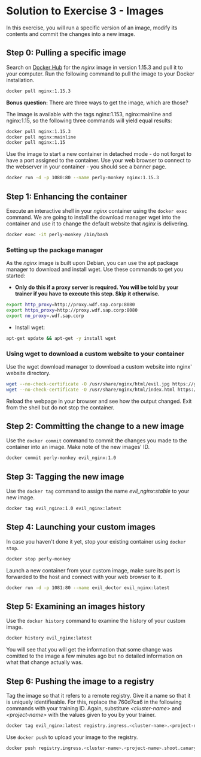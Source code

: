 # Solution to Exercise 3 - Images

In this exercise, you will run a specific version of an image, modify its contents and commit the changes into a new image.

## Step 0: Pulling a specific image

Search on [Docker Hub](https://hub.docker.com) for the _nginx_ image in version 1.15.3 and pull it to your computer.
Run the following command to pull the image to your Docker installation.

```bash
docker pull nginx:1.15.3
```

**Bonus question:** There are three ways to get the image, which are those?

The image is available with the tags nginx:1.153, nginx:mainline and nginx:1.15, so the following three commands will yield equal results:

```bash
docker pull nginx:1.15.3
docker pull nginx:mainline
docker pull nginx:1.15
```

Use the image to start a new container in detached mode - do not forget to have a port assigned to the container. Use your web browser to connect to the webserver in your container - you should see a banner page.

```bash
docker run -d -p 1080:80 --name perly-monkey nginx:1.15.3
```

## Step 1: Enhancing the container

Execute an interactive shell in your _nginx_ container using the `docker exec` command. We are going to install the download manager wget into the container and use it to change the default website that _nginx_ is delivering.

```bash
docker exec -it perly-monkey /bin/bash
```

### Setting up the package manager

As the _nginx_ image is built upon Debian, you can use the apt package manager to download and install wget. Use these commands to get you started:

- **Only do this if a proxy server is required. You will be told by your trainer if you have to execute this step. Skip it otherwise.**
```bash
export http_proxy=http://proxy.wdf.sap.corp:8080
export https_proxy=http://proxy.wdf.sap.corp:8080
export no_proxy=.wdf.sap.corp
```
- Install wget:
```bash
apt-get update && apt-get -y install wget
```

### Using wget to download a custom website to your container

Use the wget download manager to download a custom website into nginx' website directory.

```bash
wget --no-check-certificate -O /usr/share/nginx/html/evil.jpg https://github.wdf.sap.corp/raw/slvi/docker-k8s-training/master/docker/res/evil.jpg
wget --no-check-certificate -O /usr/share/nginx/html/index.html https://github.wdf.sap.corp/raw/slvi/docker-k8s-training/master/docker/res/evil.html
```

Reload the webpage in your browser and see how the output changed. Exit from the shell but do not stop the container.

## Step 2: Committing the change to a new image

Use the `docker commit` command to commit the changes you made to the container into an image. Make note of the new images' ID.

```bash
docker commit perly-monkey evil_nginx:1.0
```

## Step 3: Tagging the new image

Use the `docker tag` command to assign the name *evil_nginx:stable* to your new image.

```bash
docker tag evil_nginx:1.0 evil_nginx:latest
```

## Step 4: Launching your custom images

In case you haven't done it yet, stop your existing container using `docker stop`.

```bash
docker stop perly-monkey
```

Launch a new container from your custom image, make sure its port is forwarded to the host and connect with your web browser to it.

```bash
docker run -d -p 1081:80 --name evil_doctor evil_nginx:latest
```

## Step 5: Examining an images history

Use the `docker history` command to examine the history of your custom image.

```bash
docker history evil_nginx:latest
```

You will see that you will get the information that some change was comitted to the image a few minutes ago but no detailed information on what that change actually was.

## Step 6: Pushing the image to a registry

Tag the image so that it refers to a remote registry. Give it a name so that it is uniquely identifieable. For this, replace the 760d7ca6 in the following commands with your training ID. Again, substiture *\<cluster-name\>* and *\<project-name\>* with the values given to you by your trainer.

```bash
docker tag evil_nginx:latest registry.ingress.<cluster-name>.<project-name>.shoot.canary.k8s-hana.ondemand.com/evil_nginx:760d7ca6
```

Use `docker push` to upload your image to the registry.

```bash
docker push registry.ingress.<cluster-name>.<project-name>.shoot.canary.k8s-hana.ondemand.com/evil_nginx:760d7ca6
```
